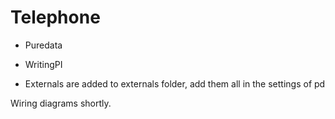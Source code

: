 # Telephone

- Puredata
- WritingPI

- Externals are added to externals folder, add them all in the settings of pd

Wiring diagrams shortly.

